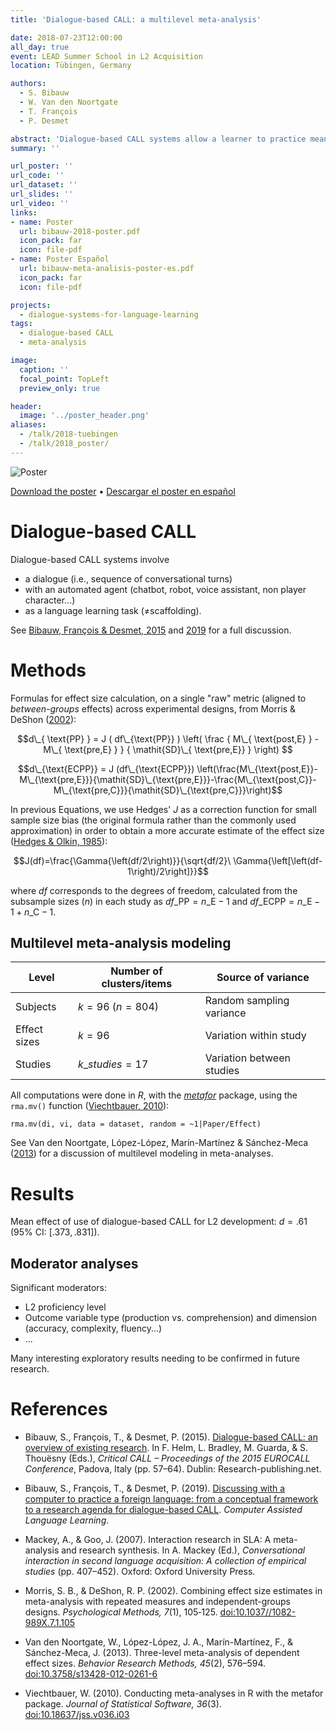 ```yaml
---
title: 'Dialogue-based CALL: a multilevel meta-analysis'

date: 2018-07-23T12:00:00
all_day: true
event: LEAD Summer School in L2 Acquisition
location: Tübingen, Germany

authors: 
  - S. Bibauw
  - W. Van den Noortgate
  - T. François
  - P. Desmet

abstract: 'Dialogue-based CALL systems allow a learner to practice meaningfully an L2 with an automated agent, through an oral (spoken dialogue systems) or written interface (chatbots) (Bibauw, François, & Desmet, 2015). In order to obtain a better comprehension of their effects on L2 proficiency development, we conducted a multilevel meta-analysis on all the experimental studies measuring an impact of such systems on language learning outcomes (40 publications). Effect sizes for each variable and group under observation were systematically computed ($k = 96$). By combining all studies into a multilevel linear model, we observed a significant medium effect of dialogue-based CALL on general L2 proficiency development ($d = .61$). By integrating moderator variables into our statistical model, we are able to provide insights on the relative effectiveness of certain technological and instructional characteristics (spoken vs. written, task-oriented vs. open-ended, form-focused vs. meaning-focused) on different learning outcomes (writing vs. speaking vs. comprehension skills, complexity, accuracy and fluency measures…) and different samples of populations (L2 proficiency, age, context…), as well as to model the effect of treatment duration (number of sessions and time on task) and spacing on these outcomes, to better inform future system and research design.'
summary: ''

url_poster: ''
url_code: ''
url_dataset: ''
url_slides: ''
url_video: ''
links:
- name: Poster
  url: bibauw-2018-poster.pdf
  icon_pack: far
  icon: file-pdf
- name: Poster Español
  url: bibauw-meta-analisis-poster-es.pdf
  icon_pack: far
  icon: file-pdf

projects:
  - dialogue-systems-for-language-learning
tags: 
  - dialogue-based CALL
  - meta-analysis

image:
  caption: ''
  focal_point: TopLeft
  preview_only: true

header:
  image: '../poster_header.png'
aliases:
  - /talk/2018-tuebingen
  - /talk/2018_poster/
---
```


![Poster](featured.png)

[Download the poster](bibauw-2018-poster.pdf) • [Descargar el poster en español](bibauw-meta-analisis-poster-es.pdf)

# Dialogue-based CALL

Dialogue-based CALL systems involve

- a dialogue (i.e., sequence of conversational turns)
- with an automated agent (chatbot, robot, voice assistant, non player character...)
- as a language learning task (≠scaffolding).

See [Bibauw, François & Desmet, 2015](#bibauw2015) and [2019](#bibauw2019) for a full discussion.

# Methods

Formulas for effect size calculation, on a single "raw" metric (aligned to *between-groups* effects) across experimental designs, from Morris & DeShon ([2002](#morris)):

$$d\_{ \text{PP} } = J ( df\_{\text{PP}} )  \left( \frac { M\_{ \text{post,E} } - M\_{ \text{pre,E} } } { \mathit{SD}\_{ \text{pre,E}} } \right) $$

$$d\_{\text{ECPP}} = J (df\_{\text{ECPP}}) \left(\frac{M\_{\text{post,E}}-M\_{\text{pre,E}}}{\mathit{SD}\_{\text{pre,E}}}-\frac{M\_{\text{post,C}}-M\_{\text{pre,C}}}{\mathit{SD}\_{\text{pre,C}}}\right)$$

In previous Equations, we use Hedges' $J$ as a correction function for small sample size bias (the original formula rather than the commonly used approximation) in order to obtain a more accurate estimate of the effect size ([Hedges & Olkin, 1985](#hedges)):

$$J(df)=\frac{\Gamma{\left(df/2\right)}}{\sqrt{df/2}\ \Gamma{\left[\left(df-1\right)/2\right]}}$$

where $df$ corresponds to the degrees of freedom, calculated from the subsample sizes ($n$) in each study as $df\_{\text{PP}}=n\_{\text{E}}-1$ and $df\_{\text{ECPP}}=n\_{\text{E}}-1 + n\_{\text{C}}-1$.


## Multilevel meta-analysis modeling

 Level | Number of clusters/items | Source of variance
 ----- | ------------------------ | ---
Subjects | $k=96$ ($n=804$)       | Random sampling variance
Effect sizes | $k=96$             | Variation within study
Studies | $k\_{studies}=17$       | Variation between studies

All computations were done in *R*, with the *[metafor](http://metafor-project.org/)* package, using the `rma.mv()` function ([Viechtbauer, 2010](#viechtbauer)):

    rma.mv(di, vi, data = dataset, random = ~1|Paper/Effect)

See Van den Noortgate, López-López, Marín-Martínez & Sánchez-Meca ([2013](#vdng)) for a discussion of multilevel modeling in meta-analyses.


# Results

Mean effect of use of dialogue-based CALL for L2 development: $d = .61$ (95% CI: $[.373, .831]$).

## Moderator analyses

Significant moderators:

- L2 proficiency level
- Outcome variable type (production vs. comprehension) and dimension (accuracy, complexity, fluency...)
- ...

Many interesting exploratory results needing to be confirmed in future research.


# References <a name="bibauw2015"></a><a name="bibauw2019"></a>

- Bibauw, S., François, T., & Desmet, P. (2015). [Dialogue-based CALL: an overview of existing research](/publication/bibauw-et-al-2015/). In F. Helm, L. Bradley, M. Guarda, & S. Thouësny (Eds.), *Critical CALL – Proceedings of the 2015 EUROCALL Conference*, Padova, Italy (pp. 57–64). Dublin: Research-publishing.net.

- Bibauw, S., François, T., & Desmet, P. (2019). [Discussing with a computer to practice a foreign language:  from a conceptual framework to a research agenda for dialogue-based CALL](/publication/bibauw-et-al-2019/). *Computer Assisted Language Learning*.

- <a name="morris"></a>Mackey, A., & Goo, J. (2007). Interaction research in SLA: A meta-analysis and research synthesis. In A. Mackey (Ed.), *Conversational interaction in second language acquisition: A collection of empirical studies* (pp. 407–452). Oxford: Oxford University Press.

- <a name="vdng"></a>Morris, S. B., & DeShon, R. P. (2002). Combining effect size estimates in meta-analysis with repeated measures and independent-groups designs. *Psychological Methods, 7*(1), 105‑125. [doi:10.1037//1082-989X.7.1.105](https://doi.org/10.1037//1082-989X.7.1.105)

- <a name="viechtbauer"></a>Van den Noortgate, W., López-López, J. A., Marín-Martínez, F., & Sánchez-Meca, J. (2013). Three-level meta-analysis of dependent effect sizes. *Behavior Research Methods, 45*(2), 576–594. [doi:10.3758/s13428-012-0261-6](https://doi.org/10.3758/s13428-012-0261-6)

- Viechtbauer, W. (2010). Conducting meta-analyses in R with the metafor package. *Journal of Statistical Software, 36*(3). [doi:10.18637/jss.v036.i03](https://doi.org/10.18637/jss.v036.i03)



